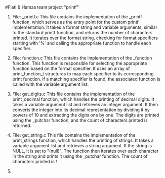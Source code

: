 #Fiati & Hamza
team project "printf"

1. File: _printf.c
This file contains the implementation of the _printf function, which serves as the entry point for the custom printf implementation. It takes a format string and variable arguments, similar to the standard printf function, and returns the number of characters printed. It iterates over the format string, checking for format specifiers starting with '%' and calling the appropriate function to handle each specifier.

2. File: function.c
This file contains the implementation of the _function function. This function is responsible for selecting the appropriate function based on the format specifier. It uses an array of print_function_t structures to map each specifier to its corresponding print function. If a matching specifier is found, the associated function is called with the variable argument list.



3. File: get_digits.c
This file contains the implementation of the print_decimal function, which handles the printing of decimal digits. It takes a variable argument list and retrieves an integer argument. It then converts the integer into its decimal representation by dividing it by powers of 10 and extracting the digits one by one. The digits are printed using the _putchar function, and the count of characters printed is returned.

4. File: get_string.c
This file contains the implementation of the print_strings function, which handles the printing of strings. It takes a variable argument list and retrieves a string argument. If the string is NULL, it is set to "(null)". The function then iterates over each character in the string and prints it using the _putchar function. The count of characters printed is !
5.


